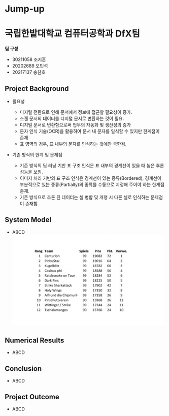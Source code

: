 # Jump-up
# 국립한밭대학교 컴퓨터공학과 DfX팀

**팀 구성**
- 30211058 조지훈
- 20202689 오민석
- 20217137 송찬호

## Project Background
- 필요성
  - 디지털 전환으로 인해 문서에서 정보에 접근할 필요성이 증가.
  - 스캔 문서의 데이터를 디지털 문서로 변환하는 것이 필요.
  - 디지털 문서로 변환함으로써 업무의 자동화 및 생산성의 증가
  - 문자 인식 기술(OCR)을 활용하여 문서 내 문자를 일식할 수 있지만 한계점이 존재
  - 표 영역의 경우, 표 내부의 문자를 인식하는 것에만 국한됨.


- 기존 방식의 한계 및 문제점
  - 기존 방식의 딥 러닝 기반 표 구조 인식은 표 내부의 경계선이 있을 때 높은 추론 성능을 보임.
  - 이미지 처리 기반의 표 구조 인식은 경계선이 있는 종류(Bordered), 경계선이 부분적으로 있는 종류(Partially)의 종류를 수동으로 지정해 주어야 하는 한계점 존재.
  - 기존 방식으로 추론 된 데이터는 셀 병합 및 개행 시 다른 셀로 인식하는 문제점이 존재함.

## System Model
- ABCD
![input](./dfx-media/input_image.jpg)

## Numerical Results
- ABCD

## Conclusion
- ABCD

## Project Outcome
- ABCD
